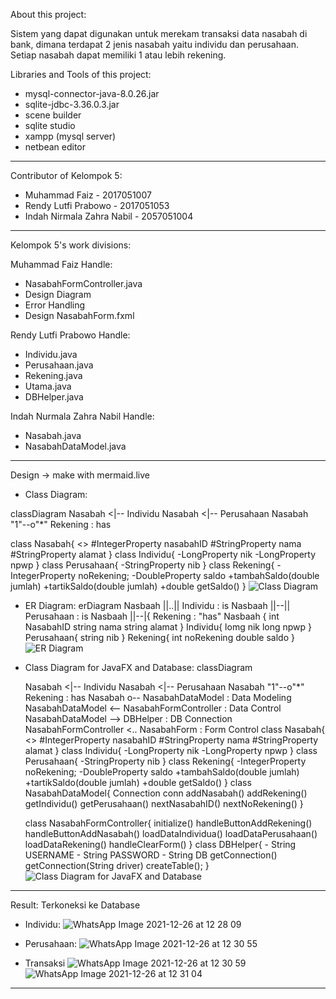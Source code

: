 About this project:

Sistem yang dapat digunakan untuk merekam transaksi data nasabah di bank, dimana terdapat 2 jenis nasabah yaitu individu dan perusahaan. Setiap  nasabah dapat memiliki 1 atau lebih rekening.

Libraries and Tools of this project:
- mysql-connector-java-8.0.26.jar
- sqlite-jdbc-3.36.0.3.jar
- scene builder
- sqlite studio
- xampp (mysql server)
- netbean editor
-------------------------------------------

Contributor of Kelompok 5:
- Muhammad Faiz - 2017051007
- Rendy Lutfi Prabowo - 2017051053
- Indah Nirmala Zahra Nabil - 2057051004

-------------------------------------------

Kelompok 5's work divisions:

Muhammad Faiz Handle:
- NasabahFormController.java
- Design Diagram
- Error Handling
- Design NasabahForm.fxml

Rendy Lutfi Prabowo Handle:
- Individu.java
- Perusahaan.java
- Rekening.java
- Utama.java
- DBHelper.java

Indah Nurmala Zahra Nabil Handle:
- Nasabah.java
- NasabahDataModel.java

-------------------------------------------

Design -> make with mermaid.live
- Class Diagram:

classDiagram
  Nasabah <|-- Individu
  Nasabah <|-- Perusahaan
  Nasabah "1"--o"*" Rekening : has
    
  
  class Nasabah{
    <<abstract>>
    #IntegerProperty nasabahID
    #StringProperty nama
    #StringProperty alamat
  }
  class Individu{
    -LongProperty nik
    -LongProperty npwp
  }
  class Perusahaan{
    -StringProperty nib
  }
  class Rekening{
    -IntegerProperty noRekening;
    -DoubleProperty saldo
    +tambahSaldo(double jumlah)
    +tartikSaldo(double jumlah)
    +double getSaldo()
  }
 ![Class Diagram](https://user-images.githubusercontent.com/81194811/147399231-687454cc-5c77-47ba-8e65-22eb7afc826b.png)
 
- ER Diagram:
 erDiagram
            Nasbaah ||..|| Individu : is
            Nasbaah ||--|| Perusahaan : is
            Nasbaah ||--|{ Rekening : "has"
            Nasbaah {
                int NasabahID
                string nama
                string alamat
            }
            Individu{
                lomg nik
                long npwp
            }
            Perusahaan{
                string nib
            }
            Rekening{
                int noRekening
                double saldo
            }
 ![ER Diagram](https://user-images.githubusercontent.com/81194811/147399256-5eef30a0-6ba0-4403-b364-68202b3e02d5.png)

- Class Diagram for JavaFX and Database:
 classDiagram

  Nasabah <|-- Individu
  Nasabah <|-- Perusahaan
  Nasabah "1"--o"*" Rekening : has
  Nasabah o-- NasabahDataModel : Data Modeling
  NasabahDataModel <-- NasabahFormController : Data Control
  NasabahDataModel --> DBHelper : DB Connection
  NasabahFormController <.. NasabahForm : Form Control
  class Nasabah{
    <<abstract>>
    #IntegerProperty nasabahID
    #StringProperty nama
    #StringProperty alamat
  }
  class Individu{
    -LongProperty nik
    -LongProperty npwp
  }
  class Perusahaan{
    -StringProperty nib
  }
  class Rekening{
    -IntegerProperty noRekening;
    -DoubleProperty saldo
    +tambahSaldo(double jumlah)
    +tartikSaldo(double jumlah)
    +double getSaldo()
  }
  class NasabahDataModel{
      Connection conn
      addNasabah()
      addRekening()
      getIndividu()
      getPerusahaan()
      nextNasabahID()
      nextNoRekening()
  }

  class NasabahFormController{
      initialize()
      handleButtonAddRekening()
      handleButtonAddNasabah()
      loadDataIndividua()
      loadDataPerusahaan()
      loadDataRekening()
      handleClearForm()
  }
  class DBHelper{
      - String USERNAME
      - String PASSWORD
      - String DB
      getConnection()
      getConnection(String driver)
      createTable();
  }
 ![Class Diagram for JavaFX and Database ](https://user-images.githubusercontent.com/81194811/147399248-b66d4ceb-f417-481a-a55e-22e4dddd1cac.png)

-------------------------------------------

Result:
Terkoneksi ke Database

- Individu:
![WhatsApp Image 2021-12-26 at 12 28 09](https://user-images.githubusercontent.com/95564115/147399791-ac483933-c32c-4954-9574-e5653acd9ca1.jpeg)

- Perusahaan:
![WhatsApp Image 2021-12-26 at 12 30 55](https://user-images.githubusercontent.com/95564115/147399854-f10af43a-74f0-4d15-8ace-411c504285b8.jpeg)

- Transaksi
![WhatsApp Image 2021-12-26 at 12 30 59](https://user-images.githubusercontent.com/95564115/147399863-9530e351-5204-47b0-abc7-69f86ff72b06.jpeg)
![WhatsApp Image 2021-12-26 at 12 31 04](https://user-images.githubusercontent.com/95564115/147399867-310cdaa3-0070-4914-a748-813e0257da1d.jpeg)


-------------------------------------------
